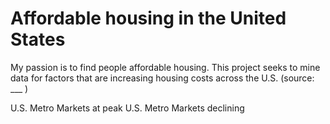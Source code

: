 # Affordable housing in the United States
My passion is to find people affordable housing. This project seeks to mine data for factors that are increasing housing costs across the U.S. (source: ___ )

U.S. Metro Markets at peak
U.S. Metro Markets declining

